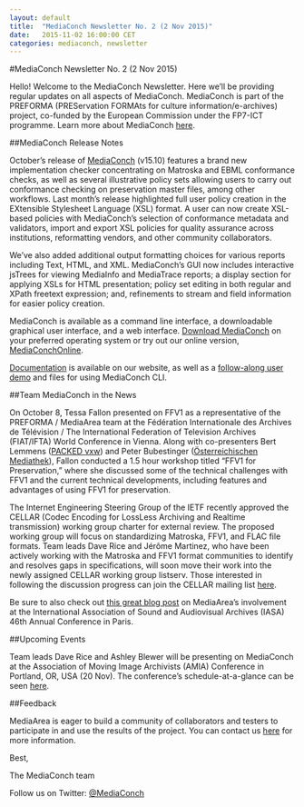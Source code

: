 ```yaml
---
layout: default
title:  "MediaConch Newsletter No. 2 (2 Nov 2015)"
date:   2015-11-02 16:00:00 CET
categories: mediaconch, newsletter
---
```


#MediaConch Newsletter No. 2 (2 Nov 2015)

Hello!  Welcome to the MediaConch Newsletter. Here we’ll be providing regular updates on all aspects of MediaConch. MediaConch is part of the PREFORMA (PREServation FORMAts for culture information/e-archives) project, co-funded by the European Commission under the FP7-ICT programme. Learn more about MediaConch [here](https://mediaarea.net/MediaConch/about.html). 

##MediaConch Release Notes

October’s release of [MediaConch](https://mediaarea.net/MediaConch/download.html) (v15.10) features a brand new implementation checker concentrating on Matroska and EBML conformance checks, as well as several illustrative policy sets allowing users to carry out conformance checking on preservation master files, among other workflows. Last month’s release highlighted full user policy creation in the EXtensible Stylesheet Language (XSL) format. A user can now create XSL-based policies with MediaConch’s selection of conformance metadata and validators, import and export XSL policies for quality assurance across institutions, reformatting vendors, and other community collaborators. 

We’ve also added additional output formatting choices for various reports including Text, HTML, and XML. MediaConch’s GUI now includes interactive jsTrees for viewing MediaInfo and MediaTrace reports; a display section for applying XSLs for HTML presentation; policy set editing in both regular and XPath freetext expression; and, refinements to stream and field information for easier policy creation.   

MediaConch is available as a command line interface, a downloadable graphical user interface, and a web interface. [Download MediaConch](https://mediaarea.net/MediaConch/download.html) on your preferred operating system or try out our online version, [MediaConchOnline](https://mediaarea.net/MediaConchOnline/).

[Documentation](https://mediaarea.net/MediaConch/documentation.html) is available on our website, as well as a [follow-along user demo](https://mediaarea.net/MediaConch/demo.html) and files for using MediaConch CLI.

##Team MediaConch in the News

On October 8, Tessa Fallon presented on FFV1 as a representative of the PREFORMA / MediaArea team at the Fédération Internationale des Archives de Télévision / The International Federation of Television Archives (FIAT/IFTA) World Conference in Vienna. Along with co-presenters Bert Lemmens ([PACKED vxw](http://packed.be)) and Peter Bubestinger ([Österreichischen Mediathek](http://www.mediathek.at/)), Fallon conducted a 1.5 hour workshop titled “FFV1 for Preservation,” where she discussed some of the technical challenges with FFV1 and the current technical developments, including features and advantages of using FFV1 for preservation.

The Internet Engineering Steering Group of the IETF recently approved the CELLAR (Codec Encoding for LossLess Archiving and Realtime transmission) working group charter for external review. The proposed working group will focus on standardizing Matroska, FFV1, and FLAC file formats. Team leads Dave Rice and Jérôme Martinez, who have been actively working with the Matroska and FFV1 format communities to identify and resolves gaps in specifications, will soon move their work into the newly assigned CELLAR working group listserv. Those interested in following the discussion progress can join the CELLAR mailing list [here](https://t.co/yusezwm050).

Be sure to also check out [this great blog post](https://mediaarea.net/MediaConch/2015/10/22/iasa-presentation/) on MediaArea’s involvement at the International Association of Sound and Audiovisual Archives (IASA) 46th Annual Conference in Paris. 

##Upcoming Events

Team leads Dave Rice and Ashley Blewer will be presenting on MediaConch at the Association of Moving Image Archivists (AMIA) Conference in Portland, OR, USA (20 Nov). The conference’s schedule-at-a-glance can be seen [here](http://www.amiaconference.net/the-schedule-at-a-glance/). 

##Feedback

MediaArea is eager to build a community of collaborators and testers to participate in and use the results of the project. You can contact us [here](https://mediaarea.net/MediaConch/contact.html) for more information.



Best, 



The MediaConch team

Follow us on Twitter: [@MediaConch](https://twitter.com/MediaConch)
